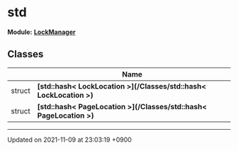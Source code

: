 

# std

**Module:** **[LockManager](/Modules/LockManager)**



## Classes

|                | Name           |
| -------------- | -------------- |
| struct | **[std::hash< LockLocation >](/Classes/std::hash< LockLocation >)**  |
| struct | **[std::hash< PageLocation >](/Classes/std::hash< PageLocation >)**  |






-------------------------------

Updated on 2021-11-09 at 23:03:19 +0900
